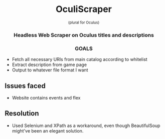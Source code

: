 <div align='center'>
    <h1>OculiScraper</h1>
    <small>(plural for Oculus)</small>
</div>

<h3 align='center'>Headless Web Scraper on Oculus titles and descriptions</h3>

<h3 align='center'>GOALS</h3>

   * Fetch all necessary URIs from main catalog according to whitelist  
   * Extract description from game page
   * Output to whatever file format I want

Issues faced
------------
* Website contains events and flex

Resolution
------------
* Used Selenium and XPath as a workaround, even though BeautifulSoup might've been an elegant solution.
